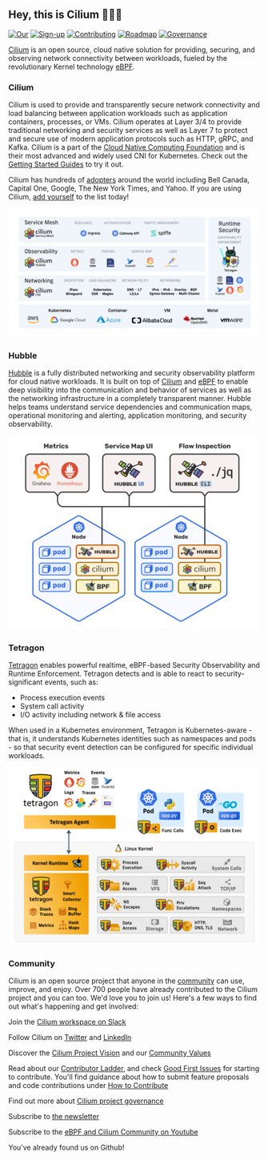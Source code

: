 ## Hey, this is Cilium 🐝🐝🐝

[![Our](https://img.shields.io/static/v1?label=Our&message=Website&color=blue)](https://cilium.io/)
[![Sign-up](https://img.shields.io/static/v1?label=Sign-up&message=for%20news&color=red)](https://cilium.io/newsletter)
[![Contributing](https://img.shields.io/static/v1?label=Contributing&message=Guide&color=brightgreen)](https://cilium.io/get-involved)
[![Roadmap](https://img.shields.io/static/v1?label=Roadmap&message=public&color=blueviolet)](https://docs.cilium.io/en/latest/community/roadmap/)
[![Governance](https://img.shields.io/static/v1?label=Governance&message=and%20Maintainers&color=yellow)](https://github.com/cilium/community/blob/main/GOVERNANCE.md)



[Cilium](https://cilium.io/) is an open source, cloud native solution for providing, securing, and observing network connectivity between workloads, fueled by the revolutionary Kernel technology [eBPF](https://ebpf.io/).

### Cilium

Cilium is used to provide and transparently secure network connectivity and load balancing between application workloads such as application containers, processes, or VMs. Cilium operates at Layer 3/4 to provide traditional networking and security services as well as Layer 7 to protect and secure use of modern application protocols such as HTTP, gRPC, and Kafka. Cilium is a part of the [Cloud Native Computing Foundation](https://www.cncf.io/) and is their most advanced and widely used CNI for Kubernetes. Check out the [Getting Started Guides](https://docs.cilium.io/en/stable/gettingstarted/) to try it out.

Cilium has hundreds of [adopters](https://cilium.io/adopters) around the world including Bell Canada, Capital One, Google, The New York Times, and Yahoo. If you are using Cilium, [add yourself](https://github.com/cilium/cilium/blob/main/USERS.md) to the list today!

<img src="https://github.com/cilium/cilium/blob/main/Documentation/images/cilium-overview.png" alt="Cilium overview diagram" width="800">

### Hubble

[Hubble](https://github.com/cilium/hubble) is a fully distributed networking and security observability platform for cloud native workloads. It is built on top of [Cilium](https://github.com/cilium/cilium) and [eBPF](https://ebpf.io/) to enable deep visibility into the communication and behavior of services as well as the networking infrastructure in a completely transparent manner. Hubble helps teams understand service dependencies and communication maps, operational monitoring and alerting, application monitoring, and security observability.

<img src="https://github.com/cilium/hubble/raw/main/Documentation/images/hubble_arch.png" alt="Hubble overview diagram" width="800">

### Tetragon

[Tetragon](https://github.com/cilium/tetragon) enables powerful realtime, eBPF-based Security Observability and Runtime Enforcement. Tetragon detects and is able to react to security-significant events, such as:



* Process execution events
* System call activity
* I/O activity including network & file access

When used in a Kubernetes environment, Tetragon is Kubernetes-aware - that is, it understands Kubernetes identities such as namespaces and pods - so that security event detection can be configured for specific individual workloads.

<img src="https://github.com/cilium/tetragon/raw/main/docs/static/images/smart_observability.png" alt="Tetragon Overview Diagram" width="800">

### Community

Cilium is an open source project that anyone in the [community](https://github.com/cilium/community) can use, improve, and enjoy. Over 700 people have already contributed to the Cilium project and you can too. We'd love you to join us! Here's a few ways to find out what's happening and get involved:

Join the [Cilium workspace on Slack](https://slack.cilium.io)

Follow Cilium on [Twitter](https://twitter.com/ciliumproject?lang=de) and [LinkedIn](https://www.linkedin.com/company/cilium/)

Discover the [Cilium Project Vision](https://github.com/cilium/community/blob/main/VISION.md) and our [Community Values](https://github.com/cilium/community/blob/main/VALUES.md)

Read about our [Contributor Ladder](https://github.com/cilium/community/blob/main/CONTRIBUTOR-LADDER.md), and check [Good First Issues](https://github.com/orgs/cilium/projects/3/views/1) for starting to contribute. You'll find guidance about how to submit feature proposals and code contributions under [How to Contribute](https://docs.cilium.io/en/stable/contributing/development/contributing_guide/) 

Find out more about [Cilium project governance](https://github.com/cilium/community/blob/main/GOVERNANCE.md) 

Subscribe to [the newsletter](https://cilium.io/newsletter)

Subscribe to the [eBPF and Cilium Community on Youtube](https://www.youtube.com/channel/UCJFUxkVQTBJh3LD1wYBWvuQ)

You’ve already found us on Github!
